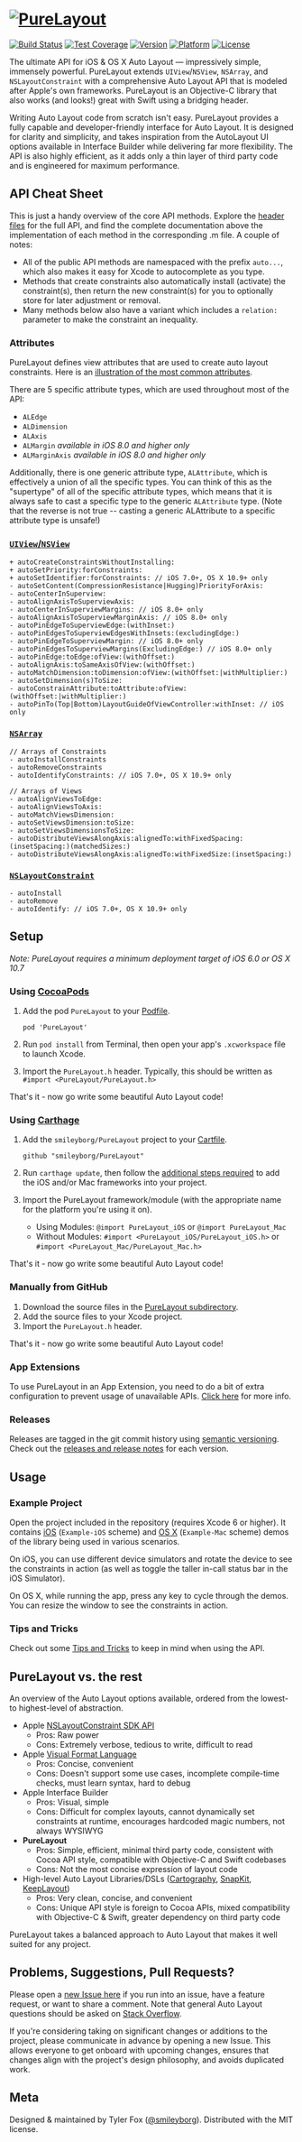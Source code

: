 # [![PureLayout](https://github.com/smileyborg/PureLayout/blob/master/Images/PureLayout.png?raw=true)](#)
[![Build Status](http://img.shields.io/travis/smileyborg/PureLayout.svg?style=flat)](https://travis-ci.org/smileyborg/PureLayout) [![Test Coverage](http://img.shields.io/coveralls/smileyborg/PureLayout.svg?style=flat)](https://coveralls.io/r/smileyborg/PureLayout) [![Version](http://img.shields.io/cocoapods/v/PureLayout.svg?style=flat)](http://cocoapods.org/?q=PureLayout) [![Platform](http://img.shields.io/cocoapods/p/PureLayout.svg?style=flat)](http://cocoapods.org/?q=PureLayout) [![License](http://img.shields.io/cocoapods/l/PureLayout.svg?style=flat)](LICENSE)

The ultimate API for iOS & OS X Auto Layout — impressively simple, immensely powerful. PureLayout extends `UIView`/`NSView`, `NSArray`, and `NSLayoutConstraint` with a comprehensive Auto Layout API that is modeled after Apple's own frameworks. PureLayout is an Objective-C library that also works (and looks!) great with Swift using a bridging header.

Writing Auto Layout code from scratch isn't easy. PureLayout provides a fully capable and developer-friendly interface for Auto Layout. It is designed for clarity and simplicity, and takes inspiration from the AutoLayout UI options available in Interface Builder while delivering far more flexibility. The API is also highly efficient, as it adds only a thin layer of third party code and is engineered for maximum performance.

## API Cheat Sheet
This is just a handy overview of the core API methods. Explore the [header files](PureLayout/PureLayout) for the full API, and find the complete documentation above the implementation of each method in the corresponding .m file. A couple of notes:

*	All of the public API methods are namespaced with the prefix `auto...`, which also makes it easy for Xcode to autocomplete as you type.
*	Methods that create constraints also automatically install (activate) the constraint(s), then return the new constraint(s) for you to optionally store for later adjustment or removal.
*	Many methods below also have a variant which includes a `relation:` parameter to make the constraint an inequality.

### Attributes

PureLayout defines view attributes that are used to create auto layout constraints. Here is an [illustration of the most common attributes](Images/PureLayout-CommonAttributes.png).

There are 5 specific attribute types, which are used throughout most of the API:

* `ALEdge`
* `ALDimension`
* `ALAxis`
* `ALMargin` *available in iOS 8.0 and higher only*
* `ALMarginAxis` *available in iOS 8.0 and higher only*

Additionally, there is one generic attribute type, `ALAttribute`, which is effectively a union of all the specific types. You can think of this as the "supertype" of all of the specific attribute types, which means that it is always safe to cast a specific type to the generic `ALAttribute` type. (Note that the reverse is not true -- casting a generic ALAttribute to a specific attribute type is unsafe!)

### [`UIView`/`NSView`](PureLayout/PureLayout/ALView%2BPureLayout.h)

	+ autoCreateConstraintsWithoutInstalling:
    + autoSetPriority:forConstraints:
	+ autoSetIdentifier:forConstraints: // iOS 7.0+, OS X 10.9+ only
    - autoSetContent(CompressionResistance|Hugging)PriorityForAxis:
    - autoCenterInSuperview:
    - autoAlignAxisToSuperviewAxis:
	- autoCenterInSuperviewMargins: // iOS 8.0+ only
	- autoAlignAxisToSuperviewMarginAxis: // iOS 8.0+ only
    - autoPinEdgeToSuperviewEdge:(withInset:)
    - autoPinEdgesToSuperviewEdgesWithInsets:(excludingEdge:)
	- autoPinEdgeToSuperviewMargin: // iOS 8.0+ only
	- autoPinEdgesToSuperviewMargins(ExcludingEdge:) // iOS 8.0+ only
    - autoPinEdge:toEdge:ofView:(withOffset:)
    - autoAlignAxis:toSameAxisOfView:(withOffset:)
    - autoMatchDimension:toDimension:ofView:(withOffset:|withMultiplier:)
    - autoSetDimension(s)ToSize:
    - autoConstrainAttribute:toAttribute:ofView:(withOffset:|withMultiplier:)
    - autoPinTo(Top|Bottom)LayoutGuideOfViewController:withInset: // iOS only

### [`NSArray`](PureLayout/PureLayout/NSArray%2BPureLayout.h)

	// Arrays of Constraints
	- autoInstallConstraints
    - autoRemoveConstraints
    - autoIdentifyConstraints: // iOS 7.0+, OS X 10.9+ only
	
	// Arrays of Views
    - autoAlignViewsToEdge:
    - autoAlignViewsToAxis:
    - autoMatchViewsDimension:
    - autoSetViewsDimension:toSize:
	- autoSetViewsDimensionsToSize:
    - autoDistributeViewsAlongAxis:alignedTo:withFixedSpacing:(insetSpacing:)(matchedSizes:)
    - autoDistributeViewsAlongAxis:alignedTo:withFixedSize:(insetSpacing:)

### [`NSLayoutConstraint`](PureLayout/PureLayout/NSLayoutConstraint%2BPureLayout.h)

	- autoInstall
    - autoRemove
    - autoIdentify: // iOS 7.0+, OS X 10.9+ only

## Setup
*Note: PureLayout requires a minimum deployment target of iOS 6.0 or OS X 10.7*

### Using [CocoaPods](http://cocoapods.org)
1.	Add the pod `PureLayout` to your [Podfile](http://guides.cocoapods.org/using/the-podfile.html).

    	pod 'PureLayout'

2.	Run `pod install` from Terminal, then open your app's `.xcworkspace` file to launch Xcode.
3.	Import the `PureLayout.h` header. Typically, this should be written as `#import <PureLayout/PureLayout.h>`

That's it - now go write some beautiful Auto Layout code!

### Using [Carthage](https://github.com/Carthage/Carthage)
1.  Add the `smileyborg/PureLayout` project to your [Cartfile](https://github.com/Carthage/Carthage/blob/master/Documentation/Artifacts.md#cartfile).

        github "smileyborg/PureLayout"

2.  Run `carthage update`, then follow the [additional steps required](https://github.com/Carthage/Carthage#adding-frameworks-to-an-application) to add the iOS and/or Mac frameworks into your project.
3.  Import the PureLayout framework/module (with the appropriate name for the platform you're using it on).
    *  Using Modules: `@import PureLayout_iOS` or `@import PureLayout_Mac`
    *  Without Modules: `#import <PureLayout_iOS/PureLayout_iOS.h>` or `#import <PureLayout_Mac/PureLayout_Mac.h>`

That's it - now go write some beautiful Auto Layout code!

### Manually from GitHub
1.	Download the source files in the [PureLayout subdirectory](PureLayout/PureLayout).
2.	Add the source files to your Xcode project.
3.	Import the `PureLayout.h` header.

That's it - now go write some beautiful Auto Layout code!

### App Extensions
To use PureLayout in an App Extension, you need to do a bit of extra configuration to prevent usage of unavailable APIs. [Click here](https://github.com/smileyborg/PureLayout/wiki/App-Extensions) for more info.

### Releases
Releases are tagged in the git commit history using [semantic versioning](http://semver.org). Check out the [releases and release notes](https://github.com/smileyborg/PureLayout/releases) for each version.

## Usage
### Example Project
Open the project included in the repository (requires Xcode 6 or higher). It contains [iOS](PureLayout/Example-iOS) (`Example-iOS` scheme) and [OS X](PureLayout/Example-Mac) (`Example-Mac` scheme) demos of the library being used in various scenarios.

On iOS, you can use different device simulators and rotate the device to see the constraints in action (as well as toggle the taller in-call status bar in the iOS Simulator).

On OS X, while running the app, press any key to cycle through the demos. You can resize the window to see the constraints in action.

### Tips and Tricks
Check out some [Tips and Tricks](https://github.com/smileyborg/PureLayout/wiki/Tips-and-Tricks) to keep in mind when using the API.

## PureLayout vs. the rest
An overview of the Auto Layout options available, ordered from the lowest- to highest-level of abstraction.

*	Apple [NSLayoutConstraint SDK API](https://developer.apple.com/library/ios/documentation/AppKit/Reference/NSLayoutConstraint_Class/index.html#//apple_ref/occ/clm/NSLayoutConstraint/constraintWithItem:attribute:relatedBy:toItem:attribute:multiplier:constant:)
 	*	Pros: Raw power
	*	Cons: Extremely verbose, tedious to write, difficult to read
*	Apple [Visual Format Language](https://developer.apple.com/library/ios/documentation/UserExperience/Conceptual/AutolayoutPG/VisualFormatLanguage/VisualFormatLanguage.html)
	*	Pros: Concise, convenient
	*	Cons: Doesn't support some use cases, incomplete compile-time checks, must learn syntax, hard to debug
*	Apple Interface Builder
	*	Pros: Visual, simple
	* 	Cons: Difficult for complex layouts, cannot dynamically set constraints at runtime, encourages hardcoded magic numbers, not always WYSIWYG
*	**PureLayout**
	*	Pros: Simple, efficient, minimal third party code, consistent with Cocoa API style, compatible with Objective-C and Swift codebases
	*	Cons: Not the most concise expression of layout code
*	High-level Auto Layout Libraries/DSLs ([Cartography](https://github.com/robb/Cartography), [SnapKit](https://github.com/SnapKit/SnapKit), [KeepLayout](https://github.com/iMartinKiss/KeepLayout))
	*	Pros: Very clean, concise, and convenient 
	*	Cons: Unique API style is foreign to Cocoa APIs, mixed compatibility with Objective-C & Swift, greater dependency on third party code
	
PureLayout takes a balanced approach to Auto Layout that makes it well suited for any project.

## Problems, Suggestions, Pull Requests?
Please open a [new Issue here](https://github.com/smileyborg/PureLayout/issues/new) if you run into an issue, have a feature request, or want to share a comment. Note that general Auto Layout questions should be asked on [Stack Overflow](http://stackoverflow.com).

If you're considering taking on significant changes or additions to the project, please communicate in advance by opening a new Issue. This allows everyone to get onboard with upcoming changes, ensures that changes align with the project's design philosophy, and avoids duplicated work.

## Meta
Designed & maintained by Tyler Fox ([@smileyborg](https://twitter.com/smileyborg)). Distributed with the MIT license.
